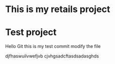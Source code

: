 # This is my retails project
# Test project
Hello Git this is my test commit
modify the file






djfhaswuilvwefjvb cjvhgsadcftasdsadasghds

